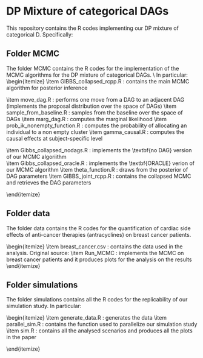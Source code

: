 # DP Mixture of categorical DAGs

This repository contains the R codes implementing our DP mixture of categorical D.
Specifically:

## Folder MCMC
The folder MCMC contains the R codes for the implementation of the MCMC algorithms for the DP mixture of categorical DAGs.  \\
In particular: 
\begin{itemize}
  \item GIBBS_collapsed_rcpp.R : contains the main MCMC algorithm for posterior inference
  
  \item move_dag.R                   : performs one move from a DAG to an adjacent DAG (implements the proposal distribution over the space of DAGs)
  \item sample_from_baseline.R       : samples from the baseline over the space of DAGs
  \item marg_dag.R                   : computes the marginal likelihood
  \item prob_ik_nonempty_function.R  : computes the probability of allocating an individual to a non empty cluster
  \item gamma_causal.R               : computes the causal effects at subject-specific level

  \item Gibbs_collapsed_nodags.R     : implements the \textbf{no DAG} version of our MCMC algoriithm  
  \item Gibbs_collapsed_oracle.R     : implements the \textbf{ORACLE} verion of our MCMC algorithm 
  \item theta_function.R             : draws from the posterior of DAG parameters
  \item GIBBS_joint_rcpp.R           : contains the collapsed MCMC and retrieves the DAG parameters 
  
\end{itemize}


## Folder data
The folder data contains the R codes for the quantification of cardiac side effects of anti-cancer therapies (antracyclines) on breast cancer patients. 

\begin{itemize}
  \item breast_cancer.csv  : contains the data used in the analysis. Original source: 
  \item Run_MCMC           : implements the MCMC on breast cancer patients and it produces plots for the analysis on the results
\end{itemize}


## Folder simulations 
The folder simulations contains all the R codes for the replicability of our simulation study. In particular:

\begin{itemize}
  \item generate_data.R     : generates the data
  \item parallel_sim.R      : contains the function used to parallelize our simulation study
  \item sim.R               : contains all the analysed scenarios and produces all the plots in the paper
  
\end{itemize}
